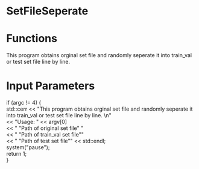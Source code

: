 # SetFileSeperate
# Functions
This program obtains orginal set file and randomly seperate it into train_val or test set file line by line. 
# Input Parameters	
if (argc != 4) {  
		std::cerr << "This program obtains orginal set file and randomly seperate it into train_val or test set file line by line. \n"  
			<< "Usage: " << argv[0]  
			<< " \"Path of original set file\" "  
			<< " \"Path of train_val set file\""  
			<< " \"Path of test set file\"" << std::endl;  
		system("pause");  
		return 1;  
	}  
